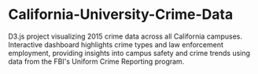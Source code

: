 # California-University-Crime-Data
D3.js project visualizing 2015 crime data across all California campuses. Interactive dashboard highlights crime types and law enforcement employment, providing insights into campus safety and crime trends using data from the FBI's Uniform Crime Reporting program.
